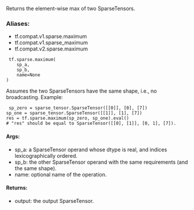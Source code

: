 Returns the element-wise max of two SparseTensors.
### Aliases:
- tf.compat.v1.sparse.maximum
- tf.compat.v1.sparse_maximum
- tf.compat.v2.sparse.maximum

```
 tf.sparse.maximum(
    sp_a,
    sp_b,
    name=None
)
```
Assumes the two SparseTensors have the same shape, i.e., no broadcasting. Example:

```
 sp_zero = sparse_tensor.SparseTensor([[0]], [0], [7])
sp_one = sparse_tensor.SparseTensor([[1]], [1], [7])
res = tf.sparse.maximum(sp_zero, sp_one).eval()
# "res" should be equal to SparseTensor([[0], [1]], [0, 1], [7]).
```
#### Args:
- sp_a: a SparseTensor operand whose dtype is real, and indices lexicographically ordered.
- sp_b: the other SparseTensor operand with the same requirements (and the same shape).
- name: optional name of the operation.
#### Returns:
- output: the output SparseTensor.
